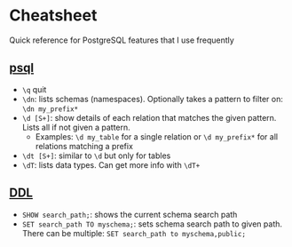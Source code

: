# Cheatsheet

Quick reference for PostgreSQL features that I use frequently

## [psql](https://www.postgresql.org/docs/current/app-psql.html)

* `\q` quit
* `\dn`: lists schemas (namespaces). Optionally takes a pattern to filter on: `\dn my_prefix*`
* `\d [S+]`: show details of each relation that matches the given pattern. Lists all if not given a pattern.
  * Examples: `\d my_table` for a single relation or `\d my_prefix*` for all relations matching a prefix
* `\dt [S+]`: similar to `\d` but only for tables
* `\dT`: lists data types. Can get more info with `\dT+`

## [DDL](https://www.postgresql.org/docs/current/ddl.html)

* `SHOW search_path;`: shows the current schema search path
* `SET search_path TO myschema;`: sets schema search path to given path. There can be multiple: `SET search_path to myschema,public;`
